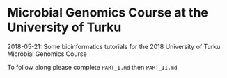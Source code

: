 # Microbial Genomics Course at the University of Turku 

2018-05-21: Some bioinformatics tutorials for the 2018 University of Turku Microbial Genomics Course

To follow along please complete `PART_I.md` then `PART_II.md`
